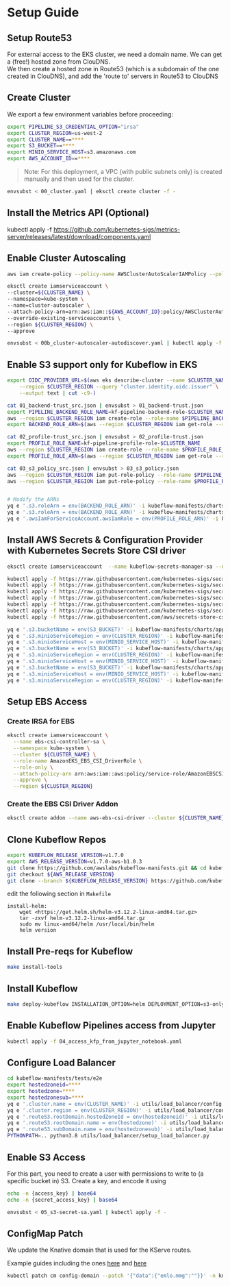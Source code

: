 # Setup Guide

## Setup Route53
For external access to the EKS cluster, we need a domain name. We can get a (free!) hosted zone from ClouDNS.  
We then create a hosted zone in Route53 (which is a subdomain of the one created in ClouDNS), and add the 'route to'  servers in Route53 to ClouDNS

## Create Cluster
We export a few environment variables before proceeding:

```bash
export PIPELINE_S3_CREDENTIAL_OPTION="irsa"
export CLUSTER_REGION=us-west-2
export CLUSTER_NAME==****
export S3_BUCKET==****
export MINIO_SERVICE_HOST=s3.amazonaws.com
export AWS_ACCOUNT_ID==****

```
>Note: For this deployment, a VPC (with public subnets only) is created manually and then used for the cluster.

```bash
envsubst < 00_cluster.yaml | eksctl create cluster -f -
```

## Install the Metrics API (Optional)

kubectl apply -f https://github.com/kubernetes-sigs/metrics-server/releases/latest/download/components.yaml

## Enable Cluster Autoscaling
```bash
aws iam create-policy --policy-name AWSClusterAutoScalerIAMPolicy --policy-document file://00a_cas-iam-policy.json

eksctl create iamserviceaccount \
--cluster=${CLUSTER_NAME} \
--namespace=kube-system \
--name=cluster-autoscaler \
--attach-policy-arn=arn:aws:iam::${AWS_ACCOUNT_ID}:policy/AWSClusterAutoScalerIAMPolicy \
--override-existing-serviceaccounts \
--region ${CLUSTER_REGION} \
--approve

envsubst < 00b_cluster-autoscaler-autodiscover.yaml | kubectl apply -f -
```

##  Enable S3 support only for Kubeflow in EKS

```bash
export OIDC_PROVIDER_URL=$(aws eks describe-cluster --name $CLUSTER_NAME \
    --region $CLUSTER_REGION --query "cluster.identity.oidc.issuer" \
    --output text | cut -c9-)

cat 01_backend-trust_src.json | envsubst > 01_backend-trust.json
export PIPELINE_BACKEND_ROLE_NAME=kf-pipeline-backend-role-$CLUSTER_NAME
aws --region $CLUSTER_REGION iam create-role --role-name $PIPELINE_BACKEND_ROLE_NAME --assume-role-policy-document file://01_backend-trust.json
export BACKEND_ROLE_ARN=$(aws --region $CLUSTER_REGION iam get-role --role-name $PIPELINE_BACKEND_ROLE_NAME --output text --query 'Role.Arn')

cat 02_profile-trust_src.json | envsubst > 02_profile-trust.json
export PROFILE_ROLE_NAME=kf-pipeline-profile-role-$CLUSTER_NAME
aws --region $CLUSTER_REGION iam create-role --role-name $PROFILE_ROLE_NAME --assume-role-policy-document file://02_profile-trust.json
export PROFILE_ROLE_ARN=$(aws --region $CLUSTER_REGION iam get-role --role-name $PROFILE_ROLE_NAME --output text --query 'Role.Arn')

cat 03_s3_policy_src.json | envsubst > 03_s3_policy.json
aws --region $CLUSTER_REGION iam put-role-policy --role-name $PIPELINE_BACKEND_ROLE_NAME --policy-name kf-pipeline-s3 --policy-document file://03_s3_policy.json
aws --region $CLUSTER_REGION iam put-role-policy --role-name $PROFILE_ROLE_NAME --policy-name kf-pipeline-s3 --policy-document file://03_s3_policy.json


# Modify the ARNs
yq e '.s3.roleArn = env(BACKEND_ROLE_ARN)' -i kubeflow-manifests/charts/apps/kubeflow-pipelines/rds-s3/values.yaml
yq e '.s3.roleArn = env(BACKEND_ROLE_ARN)' -i kubeflow-manifests/charts/apps/kubeflow-pipelines/s3-only/values.yaml
yq e '.awsIamForServiceAccount.awsIamRole = env(PROFILE_ROLE_ARN)' -i kubeflow-manifests/charts/common/user-namespace/values.yaml
```

## Install AWS Secrets & Configuration Provider with Kubernetes Secrets Store CSI driver

```bash
eksctl create iamserviceaccount  --name kubeflow-secrets-manager-sa --namespace kubeflow --cluster $CLUSTER_NAME --attach-policy-arn arn:aws:iam::aws:policy/AmazonSSMReadOnlyAccess --attach-policy-arn arn:aws:iam::aws:policy/SecretsManagerReadWrite --override-existing-serviceaccounts --approve --region $CLUSTER_REGION

kubectl apply -f https://raw.githubusercontent.com/kubernetes-sigs/secrets-store-csi-driver/v1.3.2/deploy/rbac-secretproviderclass.yaml
kubectl apply -f https://raw.githubusercontent.com/kubernetes-sigs/secrets-store-csi-driver/v1.3.2/deploy/csidriver.yaml
kubectl apply -f https://raw.githubusercontent.com/kubernetes-sigs/secrets-store-csi-driver/v1.3.2/deploy/secrets-store.csi.x-k8s.io_secretproviderclasses.yaml
kubectl apply -f https://raw.githubusercontent.com/kubernetes-sigs/secrets-store-csi-driver/v1.3.2/deploy/secrets-store.csi.x-k8s.io_secretproviderclasspodstatuses.yaml
kubectl apply -f https://raw.githubusercontent.com/kubernetes-sigs/secrets-store-csi-driver/v1.3.2/deploy/secrets-store-csi-driver.yaml
kubectl apply -f https://raw.githubusercontent.com/kubernetes-sigs/secrets-store-csi-driver/v1.3.2/deploy/rbac-secretprovidersyncing.yaml
kubectl apply -f https://raw.githubusercontent.com/aws/secrets-store-csi-driver-provider-aws/main/deployment/aws-provider-installer.yaml

yq e '.s3.bucketName = env(S3_BUCKET)' -i kubeflow-manifests/charts/apps/kubeflow-pipelines/rds-s3/values.yaml
yq e '.s3.minioServiceRegion = env(CLUSTER_REGION)' -i kubeflow-manifests/charts/apps/kubeflow-pipelines/rds-s3/values.yaml
yq e '.s3.minioServiceHost = env(MINIO_SERVICE_HOST)' -i kubeflow-manifests/charts/apps/kubeflow-pipelines/rds-s3/values.yaml
yq e '.s3.bucketName = env(S3_BUCKET)' -i kubeflow-manifests/charts/apps/kubeflow-pipelines/rds-s3-static/values.yaml
yq e '.s3.minioServiceRegion = env(CLUSTER_REGION)' -i kubeflow-manifests/charts/apps/kubeflow-pipelines/rds-s3-static/values.yaml
yq e '.s3.minioServiceHost = env(MINIO_SERVICE_HOST)' -i kubeflow-manifests/charts/apps/kubeflow-pipelines/rds-s3-static/values.yaml
yq e '.s3.bucketName = env(S3_BUCKET)' -i kubeflow-manifests/charts/apps/kubeflow-pipelines/s3-only/values.yaml
yq e '.s3.minioServiceHost = env(MINIO_SERVICE_HOST)' -i kubeflow-manifests/charts/apps/kubeflow-pipelines/s3-only/values.yaml
yq e '.s3.minioServiceRegion = env(CLUSTER_REGION)' -i kubeflow-manifests/charts/apps/kubeflow-pipelines/s3-only/values.yaml

```
## Setup EBS Access

### Create IRSA for EBS

```bash
eksctl create iamserviceaccount \
  --name ebs-csi-controller-sa \
  --namespace kube-system \
  --cluster ${CLUSTER_NAME} \
  --role-name AmazonEKS_EBS_CSI_DriverRole \
  --role-only \
  --attach-policy-arn arn:aws:iam::aws:policy/service-role/AmazonEBSCSIDriverPolicy \
  --approve \
  --region ${CLUSTER_REGION}
```

### Create the EBS CSI Driver Addon


```bash
eksctl create addon --name aws-ebs-csi-driver --cluster ${CLUSTER_NAME} --service-account-role-arn arn:aws:iam::${AWS_ACCOUNT_ID}:role/AmazonEKS_EBS_CSI_DriverRole --region ${CLUSTER_REGION} --force

```


## Clone Kubeflow Repos

```bash
export KUBEFLOW_RELEASE_VERSION=v1.7.0
export AWS_RELEASE_VERSION=v1.7.0-aws-b1.0.3
git clone https://github.com/awslabs/kubeflow-manifests.git && cd kubeflow-manifests
git checkout ${AWS_RELEASE_VERSION}
git clone --branch ${KUBEFLOW_RELEASE_VERSION} https://github.com/kubeflow/manifests.git upstream
```

edit the following section in `Makefile`

```
install-helm: 
	wget <https://get.helm.sh/helm-v3.12.2-linux-amd64.tar.gz>
	tar -zxvf helm-v3.12.2-linux-amd64.tar.gz
	sudo mv linux-amd64/helm /usr/local/bin/helm
	helm version
```

## Install Pre-reqs for Kubeflow
```bash
make install-tools
```


## Install Kubeflow
```bash
make deploy-kubeflow INSTALLATION_OPTION=helm DEPLOYMENT_OPTION=s3-only PIPELINE_S3_CREDENTIAL_OPTION=$PIPELINE_S3_CREDENTIAL_OPTION
```

## Enable Kubeflow Pipelines access from Jupyter
```bash
kubectl apply -f 04_access_kfp_from_jupyter_notebook.yaml
```


## Configure Load Balancer
```bash
cd kubeflow-manifests/tests/e2e
export hostedzoneid=****
export hostedzone=****
export hostedzonesub=****
yq e '.cluster.name = env(CLUSTER_NAME)' -i utils/load_balancer/config.yaml
yq e '.cluster.region = env(CLUSTER_REGION)' -i utils/load_balancer/config.yaml
yq e '.route53.rootDomain.hostedZoneId = env(hostedzoneid)' -i utils/load_balancer/config.yaml
yq e '.route53.rootDomain.name = env(hostedzone)' -i utils/load_balancer/config.yaml
yq e '.route53.subDomain.name = env(hostedzonesub)' -i utils/load_balancer/config.yaml
PYTHONPATH=.. python3.8 utils/load_balancer/setup_load_balancer.py
```

## Enable S3 Access
For this part, you need to create a user with permissions to write to (a specific bucket in) S3. Create a key, and encode it using

```bash
echo -n {access_key} | base64 
echo -n {secret_access_key} | base64 
```

```bash
envsubst < 05_s3-secret-sa.yaml | kubectl apply -f -
```

## ConfigMap Patch
We update the Knative domain that is used for the KServe routes.

Example guides including the ones [here](https://knative.dev/docs/serving/using-a-custom-domain/#configuring-the-default-domain-for-all-knative-services-on-a-cluster) and [here](https://ibm.github.io/manifests/docs/deployment/authentication/#optional---kserve-configuration)

```bash
kubectl patch cm config-domain --patch '{"data":{"emlo.mmg":""}}' -n knative-serving
```
